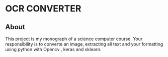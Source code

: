 # OCR CONVERTER

## About

This project is my monograph of a science computer course.
Your responsibility is to converte an image, extracting all text and your formatting
using python with Opencv , keras and sklearn.

